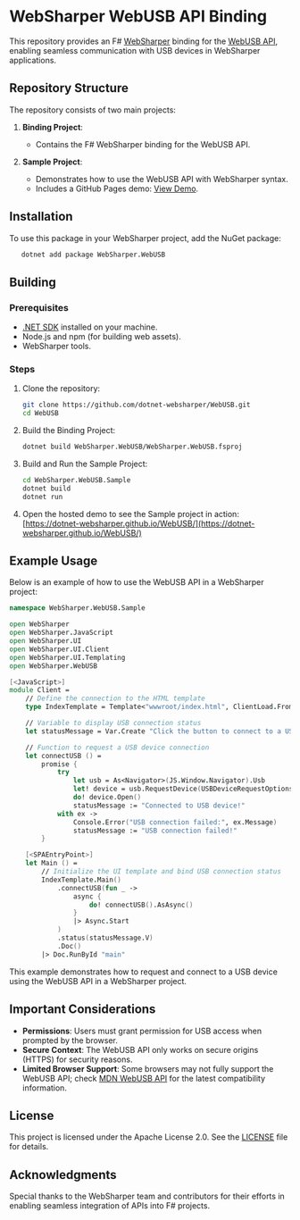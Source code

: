 # WebSharper WebUSB API Binding

This repository provides an F# [WebSharper](https://websharper.com/) binding for the [WebUSB API](https://developer.mozilla.org/en-US/docs/Web/API/WebUSB_API), enabling seamless communication with USB devices in WebSharper applications.

## Repository Structure

The repository consists of two main projects:

1. **Binding Project**:

   - Contains the F# WebSharper binding for the WebUSB API.

2. **Sample Project**:
   - Demonstrates how to use the WebUSB API with WebSharper syntax.
   - Includes a GitHub Pages demo: [View Demo](https://dotnet-websharper.github.io/WebUSB/).

## Installation

To use this package in your WebSharper project, add the NuGet package:

```bash
   dotnet add package WebSharper.WebUSB
```

## Building

### Prerequisites

- [.NET SDK](https://dotnet.microsoft.com/download) installed on your machine.
- Node.js and npm (for building web assets).
- WebSharper tools.

### Steps

1. Clone the repository:

   ```bash
   git clone https://github.com/dotnet-websharper/WebUSB.git
   cd WebUSB
   ```

2. Build the Binding Project:

   ```bash
   dotnet build WebSharper.WebUSB/WebSharper.WebUSB.fsproj
   ```

3. Build and Run the Sample Project:

   ```bash
   cd WebSharper.WebUSB.Sample
   dotnet build
   dotnet run
   ```

4. Open the hosted demo to see the Sample project in action:
   [https://dotnet-websharper.github.io/WebUSB/](https://dotnet-websharper.github.io/WebUSB/)

## Example Usage

Below is an example of how to use the WebUSB API in a WebSharper project:

```fsharp
namespace WebSharper.WebUSB.Sample

open WebSharper
open WebSharper.JavaScript
open WebSharper.UI
open WebSharper.UI.Client
open WebSharper.UI.Templating
open WebSharper.WebUSB

[<JavaScript>]
module Client =
    // Define the connection to the HTML template
    type IndexTemplate = Template<"wwwroot/index.html", ClientLoad.FromDocument>

    // Variable to display USB connection status
    let statusMessage = Var.Create "Click the button to connect to a USB device."

    // Function to request a USB device connection
    let connectUSB () =
        promise {
            try
                let usb = As<Navigator>(JS.Window.Navigator).Usb
                let! device = usb.RequestDevice(USBDeviceRequestOptions(Filters = [||]))
                do! device.Open()
                statusMessage := "Connected to USB device!"
            with ex ->
                Console.Error("USB connection failed:", ex.Message)
                statusMessage := "USB connection failed!"
        }

    [<SPAEntryPoint>]
    let Main () =
        // Initialize the UI template and bind USB connection status
        IndexTemplate.Main()
            .connectUSB(fun _ ->
                async {
                    do! connectUSB().AsAsync()
                }
                |> Async.Start
            )
            .status(statusMessage.V)
            .Doc()
        |> Doc.RunById "main"
```

This example demonstrates how to request and connect to a USB device using the WebUSB API in a WebSharper project.

## Important Considerations

- **Permissions**: Users must grant permission for USB access when prompted by the browser.
- **Secure Context**: The WebUSB API only works on secure origins (HTTPS) for security reasons.
- **Limited Browser Support**: Some browsers may not fully support the WebUSB API; check [MDN WebUSB API](https://developer.mozilla.org/en-US/docs/Web/API/WebUSB_API) for the latest compatibility information.

## License

This project is licensed under the Apache License 2.0. See the [LICENSE](LICENSE.md) file for details.

## Acknowledgments

Special thanks to the WebSharper team and contributors for their efforts in enabling seamless integration of APIs into F# projects.
